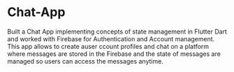 # Chat-App
Built a Chat App implementing concepts of state management in Flutter Dart and worked with Firebase for Authentication and Account management. This app allows to create auser ccount profiles and chat on a platform where messages are stored in the Firebase and the state of messages are managed so users can access the messages anytime.
